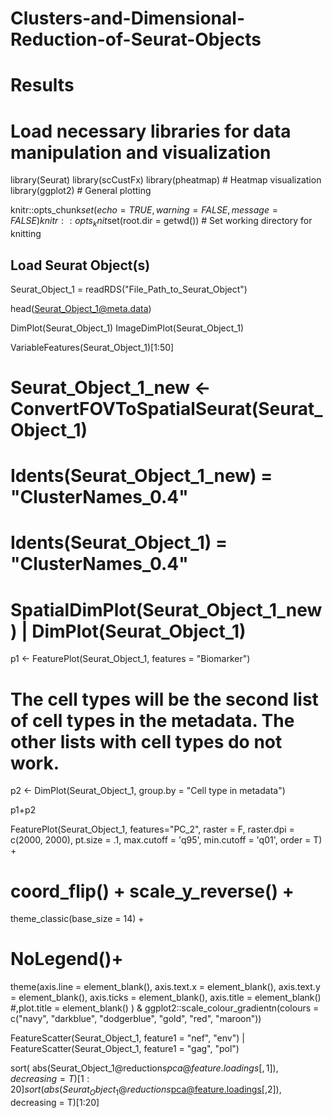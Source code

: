 # Clusters-and-Dimensional-Reduction-of-Seurat-Objects

# Results


# Load necessary libraries for data manipulation and visualization
library(Seurat)
library(scCustFx)
library(pheatmap)   # Heatmap visualization
library(ggplot2)    # General plotting



knitr::opts_chunk$set(echo = TRUE, warning = FALSE, message = FALSE)
knitr::opts_knit$set(root.dir = getwd())  # Set working directory for knitting


## Load Seurat Object(s)


Seurat_Object_1 = readRDS("File_Path_to_Seurat_Object")

head(Seurat_Object_1@meta.data)


DimPlot(Seurat_Object_1)
ImageDimPlot(Seurat_Object_1)


VariableFeatures(Seurat_Object_1)[1:50]



# Seurat_Object_1_new <- ConvertFOVToSpatialSeurat(Seurat_Object_1)



# Idents(Seurat_Object_1_new) = "ClusterNames_0.4"
# Idents(Seurat_Object_1) = "ClusterNames_0.4"
# SpatialDimPlot(Seurat_Object_1_new) | DimPlot(Seurat_Object_1)



p1 <- FeaturePlot(Seurat_Object_1, features = "Biomarker")

# The cell types will be the second list of cell types in the metadata. The other lists with cell types do not work. 

p2 <- DimPlot(Seurat_Object_1, group.by = "Cell type in metadata")

p1+p2

FeaturePlot(Seurat_Object_1,
            features="PC_2",
            raster = F,
            raster.dpi = c(2000, 2000),
            pt.size = .1,
            max.cutoff = 'q95',
            min.cutoff = 'q01',
            order = T) + 
  # coord_flip()  + scale_y_reverse() +
  theme_classic(base_size = 14) + 
  # NoLegend()+
  theme(axis.line = element_blank(),
        axis.text.x = element_blank(),
        axis.text.y = element_blank(),
        axis.ticks = element_blank(),
        axis.title = element_blank() #,plot.title = element_blank()
  )   &
  ggplot2::scale_colour_gradientn(colours = c("navy", "darkblue", "dodgerblue", "gold", "red", "maroon"))




FeatureScatter(Seurat_Object_1, feature1 = "nef", "env") |
  FeatureScatter(Seurat_Object_1, feature1 = "gag", "pol")


sort( abs(Seurat_Object_1@reductions$pca@feature.loadings[,1]), decreasing = T)[1:20]
sort( abs(Seurat_Object_1@reductions$pca@feature.loadings[,2]), decreasing = T)[1:20]

